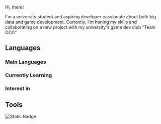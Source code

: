 
Hi, there!

I'm a university student and aspiring developer passionate about both big data and game development.
Currently, I'm honing my skills and collaborating on a new project with my university's game dev club "Team ODD"



## Languages
### Main Languages
### Currently Learning
### Interest in
## Tools
<img alt="Static Badge" src="https://img.shields.io/badge/unity-%23FFFFFF?style=for-the-badge&logo=unity&logoColor=%23FFFFFF&logoSize=40&color=%23000000">
